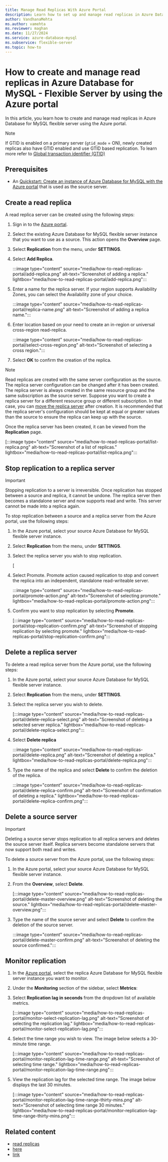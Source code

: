 ```yaml
---
title: Manage Read Replicas With Azure Portal
description: Learn how to set up and manage read replicas in Azure Database for MySQL - Flexible Server by using the Azure portal.
author: VandhanaMehta
ms.author: vamehta
ms.reviewer: maghan
ms.date: 11/27/2024
ms.service: azure-database-mysql
ms.subservice: flexible-server
ms.topic: how-to
---
```


# How to create and manage read replicas in Azure Database for MySQL - Flexible Server by using the Azure portal

In this article, you learn how to create and manage read replicas in Azure Database for MySQL flexible server using the Azure portal.

> [!NOTE]  
>  
> If GTID is enabled on a primary server (`gtid_mode` = ON), newly created replicas also have GTID enabled and use GTID based replication. To learn more refer to [Global transaction identifier (GTID)](concepts-read-replicas.md#global-transaction-identifier-gtid)

## Prerequisites

- An [Quickstart: Create an instance of Azure Database for MySQL with the Azure portal](quickstart-create-server-portal.md) that is used as the source server.

## Create a read replica

A read replica server can be created using the following steps:

1. Sign in to the [Azure portal](https://portal.azure.com/).

1. Select the existing Azure Database for MySQL flexible server instance that you want to use as a source. This action opens the **Overview** page.

1. Select **Replication** from the menu, under **SETTINGS**.

1. Select **Add Replica**.

   :::image type="content" source="media/how-to-read-replicas-portal/add-replica.png" alt-text="Screenshot of adding a replica." lightbox="media/how-to-read-replicas-portal/add-replica.png":::

1. Enter a name for the replica server. If your region supports Availability Zones, you can select the Availability zone of your choice.

    :::image type="content" source="media/how-to-read-replicas-portal/replica-name.png" alt-text="Screenshot of adding a replica name.":::

1. Enter location based on your need to create an in-region or universal cross-region read-replica.

    :::image type="content" source="media/how-to-read-replicas-portal/select-cross-region.png" alt-text="Screenshot of selecting a cross region.":::

1. Select **OK** to confirm the creation of the replica.

> [!NOTE]  
> Read replicas are created with the same server configuration as the source. The replica server configuration can be changed after it has been created. The replica server is always created in the same resource group and the same subscription as the source server. Suppose you want to create a replica server for a different resource group or different subscription. In that case, you can [move the replica server](/azure/azure-resource-manager/management/move-resource-group-and-subscription) after creation. It is recommended that the replica server's configuration should be kept at equal or greater values than the source to ensure the replica can keep up with the source.

Once the replica server has been created, it can be viewed from the **Replication** page.

   [:::image type="content" source="media/how-to-read-replicas-portal/list-replica.png" alt-text="Screenshot of a list of replicas." lightbox="media/how-to-read-replicas-portal/list-replica.png":::

## Stop replication to a replica server

> [!IMPORTANT]  
> Stopping replication to a server is irreversible. Once replication has stopped between a source and replica, it cannot be undone. The replica server then becomes a standalone server and now supports read and write. This server cannot be made into a replica again.

To stop replication between a source and a replica server from the Azure portal, use the following steps:

1. In the Azure portal, select your source Azure Database for MySQL flexible server instance.

1. Select **Replication** from the menu, under **SETTINGS**.

1. Select the replica server you wish to stop replication.

   [

1. Select Promote. Promote action caused replication to stop and convert the replica into an independent, standalone read-writeable server.

    :::image type="content" source="media/how-to-read-replicas-portal/promote-action.png" alt-text="Screenshot of selecting promote." lightbox="media/how-to-read-replicas-portal/promote-action.png":::

1. Confirm you want to stop replication by selecting **Promote**.

   [:::image type="content" source="media/how-to-read-replicas-portal/stop-replication-confirm.png" alt-text="Screenshot of stopping replication by selecting promote." lightbox="media/how-to-read-replicas-portal/stop-replication-confirm.png":::

## Delete a replica server

To delete a read replica server from the Azure portal, use the following steps:

1. In the Azure portal, select your source Azure Database for MySQL flexible server instance.

1. Select **Replication** from the menu, under **SETTINGS**.

1. Select the replica server you wish to delete.

   [:::image type="content" source="media/how-to-read-replicas-portal/delete-replica-select.png" alt-text="Screenshot of deleting a selected server replica." lightbox="media/how-to-read-replicas-portal/delete-replica-select.png":::

1. Select **Delete replica**

   :::image type="content" source="media/how-to-read-replicas-portal/delete-replica.png" alt-text="Screenshot of deleting a replica." lightbox="media/how-to-read-replicas-portal/delete-replica.png":::

1. Type the name of the replica and select **Delete** to confirm the deletion of the replica.

   :::image type="content" source="media/how-to-read-replicas-portal/delete-replica-confirm.png" alt-text="Screenshot of confirmation of deleting a replica." lightbox="media/how-to-read-replicas-portal/delete-replica-confirm.png":::

## Delete a source server

> [!IMPORTANT]  
> Deleting a source server stops replication to all replica servers and deletes the source server itself. Replica servers become standalone servers that now support both read and writes.

To delete a source server from the Azure portal, use the following steps:

1. In the Azure portal, select your source Azure Database for MySQL flexible server instance.

1. From the **Overview**, select **Delete**.

   [:::image type="content" source="media/how-to-read-replicas-portal/delete-master-overview.png" alt-text="Screenshot of deleting the source." lightbox="media/how-to-read-replicas-portal/delete-master-overview.png":::

1. Type the name of the source server and select **Delete** to confirm the deletion of the source server.

   :::image type="content" source="media/how-to-read-replicas-portal/delete-master-confirm.png" alt-text="Screenshot of deleting the source confirmed.":::

## Monitor replication

1. In the [Azure portal](https://portal.azure.com/), select the replica Azure Database for MySQL flexible server instance you want to monitor.

1. Under the **Monitoring** section of the sidebar, select **Metrics**:

1. Select **Replication lag in seconds** from the dropdown list of available metrics.

   [:::image type="content" source="media/how-to-read-replicas-portal/monitor-select-replication-lag.png" alt-text="Screenshot of selecting the replication lag." lightbox="media/how-to-read-replicas-portal/monitor-select-replication-lag.png":::

1. Select the time range you wish to view. The image below selects a 30-minute time range.

   [:::image type="content" source="media/how-to-read-replicas-portal/monitor-replication-lag-time-range.png" alt-text="Screenshot of selecting time range." lightbox="media/how-to-read-replicas-portal/monitor-replication-lag-time-range.png":::

1. View the replication lag for the selected time range. The image below displays the last 30 minutes.

   [:::image type="content" source="media/how-to-read-replicas-portal/monitor-replication-lag-time-range-thirty-mins.png" alt-text="Screenshot of selecting time range 30 minutes." lightbox="media/how-to-read-replicas-portal/monitor-replication-lag-time-range-thirty-mins.png":::

## Related content

- [read replicas](concepts-read-replicas.md)
- [here](../how-to-troubleshoot-replication-latency.md)
- [link](../how-to-troubleshoot-replication-latency.md#common-scenarios-for-high-replication-latency)
